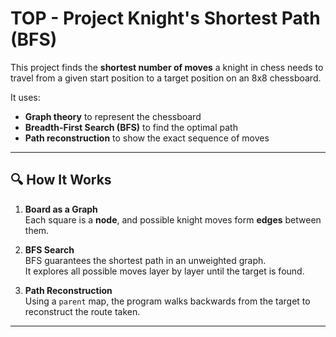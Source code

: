 # TOP - Project Knight's Shortest Path (BFS)

This project finds the **shortest number of moves** a knight in chess needs to travel from a given start position to a target position on an 8x8 chessboard.

It uses:
- **Graph theory** to represent the chessboard
- **Breadth-First Search (BFS)** to find the optimal path
- **Path reconstruction** to show the exact sequence of moves

---

## 🔍 How It Works
1. **Board as a Graph**  
   Each square is a **node**, and possible knight moves form **edges** between them.
   
2. **BFS Search**  
   BFS guarantees the shortest path in an unweighted graph.  
   It explores all possible moves layer by layer until the target is found.

3. **Path Reconstruction**  
   Using a `parent` map, the program walks backwards from the target to reconstruct the route taken.

---
